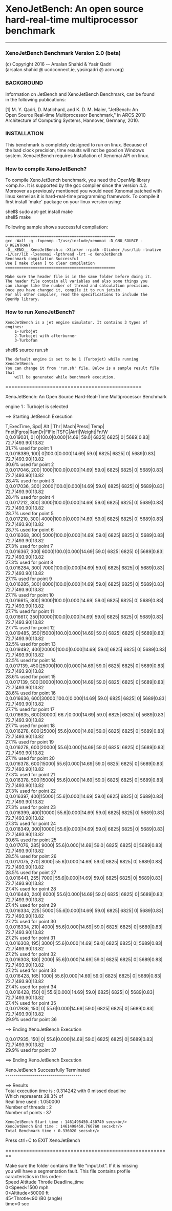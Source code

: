 # XenoJetBench: An open source hard-real-time multiprocessor benchmark
---------------------------
### XenoJetBench Benchmark Version 2.0 (beta)

(c) Copyright 2016 -- Arsalan Shahid & Yasir Qadri <br/>
(arsalan.shahid @ ucdconnect.ie, yasirqadri @ acm.org) <br/>

### BACKGROUND

Information on JetBench and XenoJetBench Benchmark, can be found <br/>
in the following publications: <br/>
  
[1]	M. Y. Qadri, D. Matichard, and K. D. M. Maier, "JetBench: An <br/>
Open Source Real-time Multiprocessor Benchmark," in ARCS 2010 <br/>
Architecture of Computing Systems, Hannover, Germany, 2010. <br/>
    
### INSTALLATION

This benchmark is completely designed to run on linux. Because of <br/>
the bad clock precision, time results will not be good on Windows <br/>
system. XenoJetBench requires Installation of Xenomai API on linux. <br/>


### How to compile XenoJetBench?

  To compile XenoJetBench benchmark, you need the OpenMp library <omp.h>.
	It is supported by the gcc compiler since the version 4.2. 
	Moreover as previously mentioned you would need Xenomai patched 
	with linux kernel as it is hard-real-time programming framework. 
	To compile it first install 'make' package on your linux version using: 
		
shell$ sudo apt-get install make <br/>
shell$ make <br/>

Following sample shows successful compilation: 

	================================================ 
	gcc -Wall -g -fopenmp -I/usr/include/xenomai -D_GNU_SOURCE -D_REENTRANT 
	-D__XENO__ XenoJetBench.c -Xlinker -rpath -Xlinker /usr/lib -lnative 
	-L/usr/lib -lxenomai -lpthread -lrt -o XenoJetBench 
	Benchmark compilation Successful 
	Use [ make clean ] to clear compilation 
	================================================ 

	Make sure the header file is in the same folder before doing it. 
	The header file contain all variables and also some things you 
	can change like the number of thread and calculation precision.
	Once you have changed it, compile it to run jetsim. 
	For all other compiler, read the specifications to include the 
	OpenMp library. 


### How to run XenoJetBench?

	XenoJetBench is a jet engine simulator. It contains 3 types of engines: 
		1-Turbojet 
		2-Turbojet with afterburner 
		3-Turbofan 

shell$ source run.sh
	
	The default engine is set to be 1 (Turbojet) while running XenoJetBench. 
	You can change it from 'run.sh' file. Below is a sample result file that 
        will be generated while benchmark execution. 

============================================== <br/>

XenoJetBench: An Open Source Hard-Real-Time Multiprocessor Benchmark <br/>

engine 1 : Turbojet is selected <br/>

 ==> Starting JetBench Execution <br/>

T,ExecTime,  Spd| Alt |  Thr| Mach|Press| Temp| Fnet|Fgros|RamDr|FlFlo|TSFC|Airfl|Weight|Fn/W <br/>
0,0.019031,    0|    0|100.0|0.000|14.69| 59.0| 6825| 6825|    0| 5689|0.83| 72.7|493.90|13.82 <br/>
     31.7% used for point 1<br/>
0,0.018389,  100|    0|100.0|0.000|14.69| 59.0| 6825| 6825|    0| 5689|0.83| 72.7|493.90|13.82<br/>
     30.6% used for point 2<br/>
0,0.017046,  200| 1000|100.0|0.000|14.69| 59.0| 6825| 6825|    0| 5689|0.83| 72.7|493.90|13.82<br/>
     28.4% used for point 3<br/>
0,0.017036,  300| 2000|100.0|0.000|14.69| 59.0| 6825| 6825|    0| 5689|0.83| 72.7|493.90|13.82<br/>
     28.4% used for point 4<br/>
0,0.017212,  300| 3000|100.0|0.000|14.69| 59.0| 6825| 6825|    0| 5689|0.83| 72.7|493.90|13.82<br/>
     28.7% used for point 5<br/>
0,0.017210,  300| 4000|100.0|0.000|14.69| 59.0| 6825| 6825|    0| 5689|0.83| 72.7|493.90|13.82<br/>
     28.7% used for point 6<br/>
0,0.016368,  300| 5000|100.0|0.000|14.69| 59.0| 6825| 6825|    0| 5689|0.83| 72.7|493.90|13.82<br/>
     27.3% used for point 7<br/>
0,0.016367,  300| 6000|100.0|0.000|14.69| 59.0| 6825| 6825|    0| 5689|0.83| 72.7|493.90|13.82<br/>
     27.3% used for point 8<br/>
0,0.016284,  300| 7000|100.0|0.000|14.69| 59.0| 6825| 6825|    0| 5689|0.83| 72.7|493.90|13.82<br/>
     27.1% used for point 9<br/>
0,0.016285,  300| 8000|100.0|0.000|14.69| 59.0| 6825| 6825|    0| 5689|0.83| 72.7|493.90|13.82<br/>
     27.1% used for point 10<br/>
0,0.016615,  300| 9000|100.0|0.000|14.69| 59.0| 6825| 6825|    0| 5689|0.83| 72.7|493.90|13.82<br/>
     27.7% used for point 11<br/>
0,0.016617,  350|10000|100.0|0.000|14.69| 59.0| 6825| 6825|    0| 5689|0.83| 72.7|493.90|13.82<br/>
     27.7% used for point 12<br/>
0,0.019485,  350|15000|100.0|0.000|14.69| 59.0| 6825| 6825|    0| 5689|0.83| 72.7|493.90|13.82<br/>
     32.5% used for point 13<br/>
0,0.019492,  400|20000|100.0|0.000|14.69| 59.0| 6825| 6825|    0| 5689|0.83| 72.7|493.90|13.82<br/>
     32.5% used for point 14<br/>
0,0.017139,  450|25000|100.0|0.000|14.69| 59.0| 6825| 6825|    0| 5689|0.83| 72.7|493.90|13.82<br/>
     28.6% used for point 15<br/>
0,0.017139,  500|30000|100.0|0.000|14.69| 59.0| 6825| 6825|    0| 5689|0.83| 72.7|493.90|13.82<br/>
     28.6% used for point 16<br/>
0,0.016636,  600|30000|100.0|0.000|14.69| 59.0| 6825| 6825|    0| 5689|0.83| 72.7|493.90|13.82<br/>
     27.7% used for point 17<br/>
0,0.016635,  600|30000| 66.7|0.000|14.69| 59.0| 6825| 6825|    0| 5689|0.83| 72.7|493.90|13.82<br/>
     27.7% used for point 18<br/>
0,0.016278,  600|25000| 55.6|0.000|14.69| 59.0| 6825| 6825|    0| 5689|0.83| 72.7|493.90|13.82<br/>
     27.1% used for point 19<br/>
0,0.016278,  600|20000| 55.6|0.000|14.69| 59.0| 6825| 6825|    0| 5689|0.83| 72.7|493.90|13.82<br/>
     27.1% used for point 20<br/>
0,0.016378,  600|15000| 55.6|0.000|14.69| 59.0| 6825| 6825|    0| 5689|0.83| 72.7|493.90|13.82<br/>
     27.3% used for point 21<br/>
0,0.016378,  500|15000| 55.6|0.000|14.69| 59.0| 6825| 6825|    0| 5689|0.83| 72.7|493.90|13.82<br/>
     27.3% used for point 22<br/>
0,0.016397,  400|15000| 55.6|0.000|14.69| 59.0| 6825| 6825|    0| 5689|0.83| 72.7|493.90|13.82<br/>
     27.3% used for point 23<br/>
0,0.016399,  400|10000| 55.6|0.000|14.69| 59.0| 6825| 6825|    0| 5689|0.83| 72.7|493.90|13.82<br/>
     27.3% used for point 24<br/>
0,0.018349,  300|10000| 55.6|0.000|14.69| 59.0| 6825| 6825|    0| 5689|0.83| 72.7|493.90|13.82<br/>
     30.6% used for point 25<br/>
0,0.017076,  285| 9000| 55.6|0.000|14.69| 59.0| 6825| 6825|    0| 5689|0.83| 72.7|493.90|13.82<br/>
     28.5% used for point 26<br/>
0,0.017075,  270| 8000| 55.6|0.000|14.69| 59.0| 6825| 6825|    0| 5689|0.83| 72.7|493.90|13.82<br/>
     28.5% used for point 27<br/>
0,0.016441,  255| 7000| 55.6|0.000|14.69| 59.0| 6825| 6825|    0| 5689|0.83| 72.7|493.90|13.82<br/>
     27.4% used for point 28<br/>
0,0.016440,  240| 6000| 55.6|0.000|14.69| 59.0| 6825| 6825|    0| 5689|0.83| 72.7|493.90|13.82<br/>
     27.4% used for point 29<br/>
0,0.016334,  225| 5000| 55.6|0.000|14.69| 59.0| 6825| 6825|    0| 5689|0.83| 72.7|493.90|13.82<br/>
     27.2% used for point 30<br/>
0,0.016334,  210| 4000| 55.6|0.000|14.69| 59.0| 6825| 6825|    0| 5689|0.83| 72.7|493.90|13.82<br/>
     27.2% used for point 31<br/>
0,0.016308,  195| 3000| 55.6|0.000|14.69| 59.0| 6825| 6825|    0| 5689|0.83| 72.7|493.90|13.82<br/>
     27.2% used for point 32<br/>
0,0.016308,  180| 2000| 55.6|0.000|14.69| 59.0| 6825| 6825|    0| 5689|0.83| 72.7|493.90|13.82<br/>
     27.2% used for point 33<br/>
0,0.016428,  165| 1000| 55.6|0.000|14.69| 59.0| 6825| 6825|    0| 5689|0.83| 72.7|493.90|13.82<br/>
     27.4% used for point 34<br/>
0,0.016428,  150|    0| 55.6|0.000|14.69| 59.0| 6825| 6825|    0| 5689|0.83| 72.7|493.90|13.82<br/>
     27.4% used for point 35<br/>
0,0.017936,  150|    0| 55.6|0.000|14.69| 59.0| 6825| 6825|    0| 5689|0.83| 72.7|493.90|13.82<br/>
     29.9% used for point 36<br/>

==> Ending XenoJetBench Execution <br/>

0,0.017935,  150|    0| 55.6|0.000|14.69| 59.0| 6825| 6825|    0| 5689|0.83| 72.7|493.90|13.82 <br/>
     29.9% used for point 37<br/>

==> Ending XenoJetBench Execution <br/>

XenoJetBench Successfully Terminated <br/>
-------------------------------------<br/>

==> Results<br/>
    Total execution time is : 0.314242 with 0 missed deadline<br/>
    Which represents 28.3% of<br/>
    Real time used : 1.050000<br/>
    Number of threads : 2<br/>
    Number of points : 37<br/>

    XenoJetBench Start time : 1461498450.430740 secs<br/>
    XenoJetBench End time : 1461498450.766760 secs<br/>
    Total Benchmark time : 0.336020 secs<br/>

Press ctrl+C to EXIT XenoJetBench <br/>
 
========================================================<br/>

Make sure the folder contains the file "input.txt". If it is missing <br/>
you will have a segmentation fault. This file contains profile <br/>
caracteristics in this order:<br/>
        Speed Altitude Throtle Deadline_time<br/>
	0<Speed<1500 mph<br/>
	0<Altitude<50000 ft<br/>
	45<Throtle<90 \B0 (angle)<br/>
	time>0 sec<br/>


